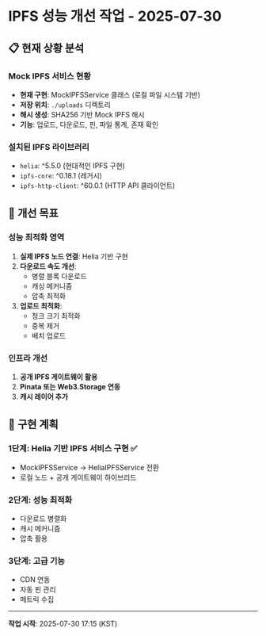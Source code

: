 # IPFS 성능 개선 작업 - 2025-07-30

## 📋 현재 상황 분석

### Mock IPFS 서비스 현황
- **현재 구현**: MockIPFSService 클래스 (로컬 파일 시스템 기반)
- **저장 위치**: `./uploads` 디렉토리
- **해시 생성**: SHA256 기반 Mock IPFS 해시
- **기능**: 업로드, 다운로드, 핀, 파일 통계, 존재 확인

### 설치된 IPFS 라이브러리
- `helia`: ^5.5.0 (현대적인 IPFS 구현)
- `ipfs-core`: ^0.18.1 (레거시)
- `ipfs-http-client`: ^60.0.1 (HTTP API 클라이언트)

## 🎯 개선 목표

### 성능 최적화 영역
1. **실제 IPFS 노드 연결**: Helia 기반 구현
2. **다운로드 속도 개선**: 
   - 병렬 블록 다운로드
   - 캐싱 메커니즘
   - 압축 최적화
3. **업로드 최적화**: 
   - 청크 크기 최적화
   - 중복 제거
   - 배치 업로드

### 인프라 개선
1. **공개 IPFS 게이트웨이 활용**
2. **Pinata 또는 Web3.Storage 연동**
3. **캐시 레이어 추가**

## 🔧 구현 계획

### 1단계: Helia 기반 IPFS 서비스 구현 ✅
- MockIPFSService → HeliaIPFSService 전환
- 로컬 노드 + 공개 게이트웨이 하이브리드

### 2단계: 성능 최적화
- 다운로드 병렬화
- 캐시 메커니즘
- 압축 활용

### 3단계: 고급 기능
- CDN 연동
- 자동 핀 관리
- 메트릭 수집

---
**작업 시작**: 2025-07-30 17:15 (KST)
